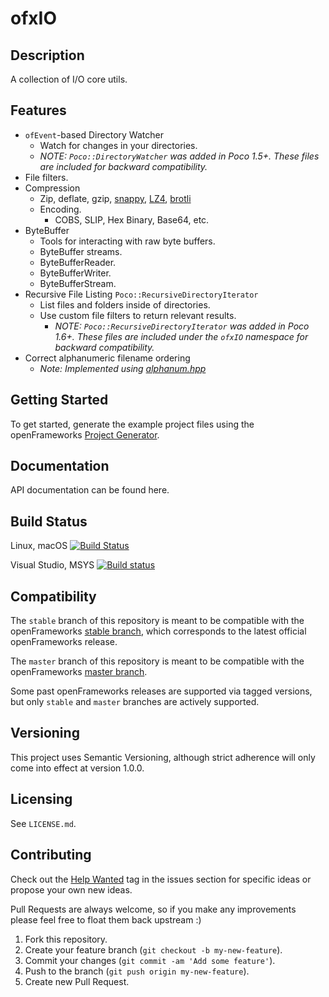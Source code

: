 ofxIO
=====

Description
-----------

A collection of I/O core utils.

Features
--------

- `ofEvent`-based Directory Watcher
  - Watch for changes in your directories.
  - _NOTE: `Poco::DirectoryWatcher` was added in Poco 1.5+.  These files are included for backward compatibility._
- File filters.
- Compression
  - Zip, deflate, gzip, [snappy](https://github.com/google/snappy), [LZ4](https://github.com/lz4/lz4), [brotli](https://github.com/google/brotli)
  - Encoding.
    - COBS, SLIP, Hex Binary, Base64, etc.
- ByteBuffer
  - Tools for interacting with raw byte buffers.
  - ByteBuffer streams.
  - ByteBufferReader.
  - ByteBufferWriter.
  - ByteBufferStream.
- Recursive File Listing `Poco::RecursiveDirectoryIterator`
  - List files and folders inside of directories.
  - Use custom file filters to return relevant results.
    - _NOTE: `Poco::RecursiveDirectoryIterator` was added in Poco 1.6+.  These files are included under the `ofxIO` namespace for backward compatibility._
- Correct alphanumeric filename ordering
  - _Note: Implemented using [alphanum.hpp](http://www.davekoelle.com/files/alphanum.hpp)_

Getting Started
---------------

To get started, generate the example project files using the openFrameworks [Project Generator](http://openframeworks.cc/learning/01_basics/how_to_add_addon_to_project/).

Documentation
-------------

API documentation can be found here.

Build Status
------------

Linux, macOS [![Build Status](https://travis-ci.org/bakercp/ofxIO.svg?branch=master)](https://travis-ci.org/bakercp/ofxIO)

Visual Studio, MSYS [![Build status](https://ci.appveyor.com/api/projects/status/krr0ck8ffida8nsj/branch/master?svg=true)](https://ci.appveyor.com/project/bakercp/ofxio/branch/master)

Compatibility
-------------

The `stable` branch of this repository is meant to be compatible with the openFrameworks [stable branch](https://github.com/openframeworks/openFrameworks/tree/stable), which corresponds to the latest official openFrameworks release.

The `master` branch of this repository is meant to be compatible with the openFrameworks [master branch](https://github.com/openframeworks/openFrameworks/tree/master).

Some past openFrameworks releases are supported via tagged versions, but only `stable` and `master` branches are actively supported.

Versioning
----------

This project uses Semantic Versioning, although strict adherence will only come into effect at version 1.0.0.

Licensing
---------

See `LICENSE.md`.

Contributing
------------

Check out the [Help Wanted](https://github.com/bakercp/ofxIO/issues?q=is%3Aissue+is%3Aopen+label%3A%22help+wanted%22) tag in the issues section for specific ideas or propose your own new ideas.

Pull Requests are always welcome, so if you make any improvements please feel free to float them back upstream :)

1.  Fork this repository.
2.  Create your feature branch (`git checkout -b my-new-feature`).
3.  Commit your changes (`git commit -am 'Add some feature'`).
4.  Push to the branch (`git push origin my-new-feature`).
5.  Create new Pull Request.
